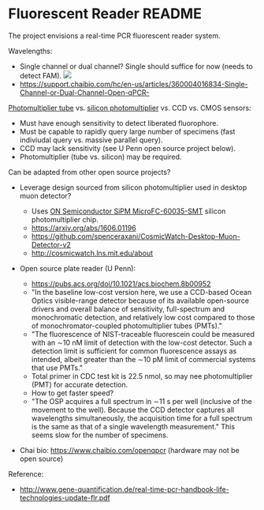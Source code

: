 # Fluorescent Reader README

The project envisions a real-time PCR fluorescent reader system.

Wavelengths:

- Single channel or dual channel?  Single should suffice for now (needs to detect FAM).
![](https://www.thermofisher.com/us/en/home/technical-resources/technical-reference-library/real-time-digital-PCR-instruments-support-center/7500-real-time-pcr-systems-support/7500-real-time-pcr-systems-support-getting-started/jcr:content/MainParsys/accordion_2e43/itemspar/accordionitem_e431/itemParsys/image_dabc/foregroundimg.img.320.high.jpg/1548183793593.jpg)
- https://support.chaibio.com/hc/en-us/articles/360004016834-Single-Channel-or-Dual-Channel-Open-qPCR-

[Photomultiplier tube](https://en.wikipedia.org/wiki/Photomultiplier_tube) vs. [silicon photomultiplier](https://en.wikipedia.org/wiki/Silicon_photomultiplier) vs. CCD vs. CMOS sensors:

- Must have enough sensitivity to detect liberated fluorophore.
- Must be capable to rapidly query large number of specimens (fast indiviudal query vs. massive parallel query).
- CCD may lack sensitivity (see U Penn open source project below).
- Photomultiplier (tube vs. silicon) may be required.

Can be adapted from other open source projects?

- Leverage design sourced from silicon photomultiplier used in desktop muon detector?
    - Uses [ON Semiconductor SiPM MicroFC-60035-SMT](https://www.mouser.com/ProductDetail/on-semiconductor/microfc-60035-smt-tr1/?qs=byeeYqUIh0MxSRIaBcfS6g%3D%3D&countrycode=US&currencycode=USD) silicon photomultiplier chip.
    - https://arxiv.org/abs/1606.01196
    - https://github.com/spenceraxani/CosmicWatch-Desktop-Muon-Detector-v2
    - http://cosmicwatch.lns.mit.edu/about
    
- Open source plate reader (U Penn):  
    - https://pubs.acs.org/doi/10.1021/acs.biochem.8b00952 
    - "In the baseline low-cost version here, we use a CCD-based Ocean Optics visible-range detector because of its available open-source drivers and overall balance of sensitivity, full-spectrum and monochromatic detection, and relatively low cost compared to those of monochromator-coupled photomultiplier tubes (PMTs)."
    - "The fluorescence of NIST-traceable fluorescein could be measured with an ∼10 nM limit of detection with the low-cost detector. Such a detection limit is sufficient for common fluorescence assays as intended, albeit greater than the ∼10 pM limit of commercial systems that use PMTs."
    - Total primer in CDC test kit is 22.5 nmol, so may nee photomultiplier (PMT) for accurate detection.
    - How to get faster speed?
    - "The OSP acquires a full spectrum in ∼11 s per well (inclusive of the movement to the well). Because the CCD detector captures all wavelengths simultaneously, the acquisition time for a full spectrum is the same as that of a single wavelength measurement."  This seems slow for the number of specimens.
    
- Chai bio:  https://www.chaibio.com/openqpcr (hardware may not be open source)

Reference:

- http://www.gene-quantification.de/real-time-pcr-handbook-life-technologies-update-flr.pdf
